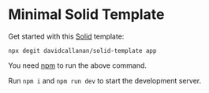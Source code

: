 # Minimal Solid Template

Get started with this [Solid](https://www.solidjs.com/) template:

```
npx degit davidcallanan/solid-template app
```

You need [npm](https://npmjs.com/) to run the above command.

Run `npm i` and `npm run dev` to start the development server.
